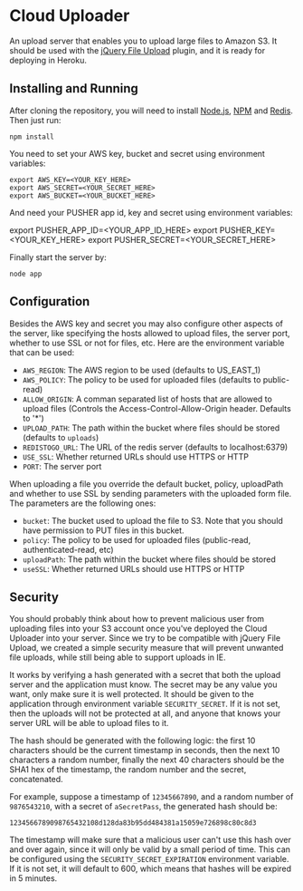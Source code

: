 # Cloud Uploader

An upload server that enables you to upload large files to Amazon S3. It should be used with the [jQuery File Upload](http://blueimp.github.com/jQuery-File-Upload/) plugin, and it is ready for deploying in Heroku.

## Installing and Running

After cloning the repository, you will need to install [Node.js](http://nodejs.org/), [NPM](https://npmjs.org/) and [Redis](http://redis.io). Then just run:

    npm install

You need to set your AWS key, bucket and secret using environment variables:

    export AWS_KEY=<YOUR_KEY_HERE>
    export AWS_SECRET=<YOUR_SECRET_HERE>
    export AWS_BUCKET=<YOUR_BUCKET_HERE>

And need your PUSHER app id, key and secret using environment variables:

  export PUSHER_APP_ID=<YOUR_APP_ID_HERE>
  export PUSHER_KEY=<YOUR_KEY_HERE>
  export PUSHER_SECRET=<YOUR_SECRET_HERE>

Finally start the server by:

    node app

## Configuration

Besides the AWS key and secret you may also configure other aspects of the server, like specifying the hosts allowed to upload files, the server port, whether to use SSL or not for files, etc. Here are the environment variable that can be used:

* `AWS_REGION`: The AWS region to be used (defaults to US_EAST_1)
* `AWS_POLICY`: The policy to be used for uploaded files (defaults to public-read)
* `ALLOW_ORIGIN`: A comman separated list of hosts that are allowed to upload files (Controls the Access-Control-Allow-Origin header. Defaults to '*')
* `UPLOAD_PATH`: The path within the bucket where files should be stored (defaults to `uploads`)
* `REDISTOGO_URL`: The URL of the redis server (defaults to localhost:6379)
* `USE_SSL`: Whether returned URLs should use HTTPS or HTTP
* `PORT`: The server port

When uploading a file you override the default bucket, policy, uploadPath and whether to use SSL by sending parameters with the uploaded form file. The parameters are the following ones:

* `bucket`: The bucket used to upload the file to S3. Note that you should have permission to PUT files in this bucket.
* `policy`: The policy to be used for uploaded files (public-read, authenticated-read, etc)
* `uploadPath`: The path within the bucket where files should be stored
* `useSSL`: Whether returned URLs should use HTTPS or HTTP

## Security

You should probably think about how to prevent malicious user from uploading files into your S3 account once you've deployed the Cloud Uploader into your server. Since we try to be compatible with jQuery File Upload, we created a simple security measure that will prevent unwanted file uploads, while still being able to support uploads in IE.

It works by verifying a hash generated with a secret that both the upload server and the application must know. The secret may be any value you want, only make sure it is well protected. It should be given to the application through environment variable `SECURITY_SECRET`. If it is not set, then the uploads will not be protected at all, and anyone that knows your server URL will be able to upload files to it.

The hash should be generated with the following logic: the first 10 characters should be the current timestamp in seconds, then the next 10 characters a random number, finally the next 40 characters should be the SHA1 hex of the timestamp, the random number and the secret, concatenated.

For example, suppose a timestamp of `12345667890`, and a random number of `9876543210`, with a secret of `aSecretPass`, the generated hash should be:

    1234566789098765432108d128da83b95dd484381a15059e726898c80c8d3

The timestamp will make sure that a malicious user can't use this hash over and over again, since it will only be valid by a small period of time. This can be configured using the `SECURITY_SECRET_EXPIRATION` environment variable. If it is not set, it will default to 600, which means that hashes will be expired in 5 minutes.
